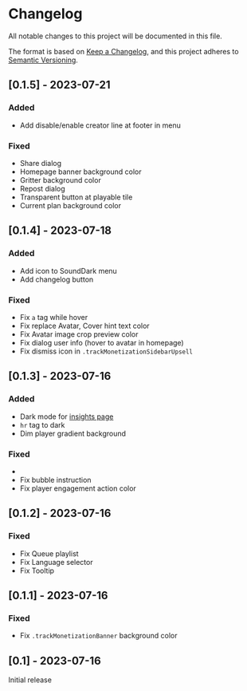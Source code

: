 # Changelog

All notable changes to this project will be documented in this file.

The format is based on [Keep a Changelog](https://keepachangelog.com/en/1.0.0/),
and this project adheres to [Semantic Versioning](https://semver.org/spec/v2.0.0.html).

## [0.1.5] - 2023-07-21

### Added

- Add disable/enable creator line at footer in menu

### Fixed

- Share dialog
- Homepage banner background color
- Gritter background color
- Repost dialog
- Transparent button at playable tile
- Current plan background color

## [0.1.4] - 2023-07-18

### Added

- Add icon to SoundDark menu
- Add changelog button

### Fixed

- Fix `a` tag while hover
- Fix replace Avatar, Cover hint text color
- Fix Avatar image crop preview color
- Fix dialog user info (hover to avatar in homepage)
- Fix dismiss icon in `.trackMonetizationSidebarUpsell`

## [0.1.3] - 2023-07-16

### Added

- Dark mode for [insights page](https://soundcloud.com/you/insights/overview)
- `hr` tag to dark
- Dim player gradient background

### Fixed

- 
- Fix bubble instruction
- Fix player engagement action color

## [0.1.2] - 2023-07-16

### Fixed

- Fix Queue playlist
- Fix Language selector
- Fix Tooltip

## [0.1.1] - 2023-07-16

### Fixed

- Fix `.trackMonetizationBanner` background color

## [0.1] - 2023-07-16

Initial release
